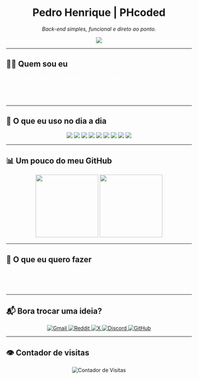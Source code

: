 <h1 align="center">Pedro Henrique | PHcoded</h1>

<p align="center"><i>Back-end simples, funcional e direto ao ponto.</i></p>

<p align="center">
  <img src="https://readme-typing-svg.demolab.com?font=Fira+Code&size=20&duration=4000&pause=1500&color=FFFFFF&center=true&vCenter=true&width=750&repeat=true&lines=APIs+que+funcionam+de+verdade%3B+C%C3%B3digo+organizado+e+limpo%3B+Autentica%C3%A7%C3%A3o%2C+CRUDs+e+REST+sem+mist%C3%A9rio%3B+Projetos+simples%2C+mas+eficazes%3B+Node.js+e+Mongo+no+controle%3B+Back-end+pronto+pra+produ%C3%A7%C3%A3o." />
</p>

---

## 🧔‍♂️ Quem sou eu

<p align="center" style="color: white; max-width: 600px;">
  Sou Pedro Henrique, desenvolvedor focado em back-end.  
  Gosto de criar APIs que funcionam de forma clara e objetiva, com código limpo, autenticação, banco de dados e tudo que um projeto precisa pra rodar bem.  
  Meu foco é resolver problemas com soluções simples e práticas.
</p>

---

## 🧰 O que eu uso no dia a dia

<div align="center">
  <img src="https://img.shields.io/badge/Node.js-111111?style=for-the-badge&logo=node.js&logoColor=white"/>
  <img src="https://img.shields.io/badge/Express.js-111111?style=for-the-badge&logo=express&logoColor=white"/>
  <img src="https://img.shields.io/badge/MongoDB-111111?style=for-the-badge&logo=mongodb&logoColor=white"/>
  <img src="https://img.shields.io/badge/PostgreSQL-111111?style=for-the-badge&logo=postgresql&logoColor=white"/>
  <img src="https://img.shields.io/badge/JWT-111111?style=for-the-badge&logo=jsonwebtokens&logoColor=white"/>
  <img src="https://img.shields.io/badge/Git-111111?style=for-the-badge&logo=git&logoColor=white"/>
  <img src="https://img.shields.io/badge/GitHub-111111?style=for-the-badge&logo=github&logoColor=white"/>
  <img src="https://img.shields.io/badge/Postman-111111?style=for-the-badge&logo=postman&logoColor=white"/>
  <img src="https://img.shields.io/badge/VSCode-111111?style=for-the-badge&logo=visual-studio-code&logoColor=white"/>
</div>

---

## 📊 Um pouco do meu GitHub

<div align="center">
  <img height="170" src="https://github-readme-stats.vercel.app/api?username=PHcoded&show_icons=true&theme=dark&hide_border=true&count_private=true&title_color=ffffff&text_color=cccccc&icon_color=ffffff&bg_color=000000" />
  <img height="170" src="https://github-readme-stats.vercel.app/api/top-langs/?username=PHcoded&layout=compact&theme=dark&hide_border=true&title_color=ffffff&text_color=cccccc&bg_color=000000" />
</div>

---

## 🎯 O que eu quero fazer

<p align="center" style="color: white; max-width: 600px;">
  Quero criar soluções back-end que realmente sirvam pra algo.  
  Seja uma API de login, um sistema de vendas ou um projeto simples, minha meta é fazer com que funcione bem e seja fácil de manter.
</p>

---

## 📬 Bora trocar uma ideia?

<p align="center">
  <a href="mailto:contact.phdev@gmail.com" target="_blank" rel="noopener noreferrer">
    <img src="https://img.shields.io/badge/Gmail-111111?style=for-the-badge&logo=gmail&logoColor=white" alt="Gmail" />
  </a>
  <a href="https://reddit.com/u/Pithenry" target="_blank" rel="noopener noreferrer">
    <img src="https://img.shields.io/badge/Reddit-111111?style=for-the-badge&logo=reddit&logoColor=white" alt="Reddit" />
  </a>
  <a href="https://x.com/PHthe2000" target="_blank" rel="noopener noreferrer">
    <img src="https://img.shields.io/badge/X-111111?style=for-the-badge&logo=twitter&logoColor=white" alt="X" />
  </a>
  <a href="https://discord.gg/MXRr7HKS" target="_blank" rel="noopener noreferrer">
    <img src="https://img.shields.io/badge/Discord-111111?style=for-the-badge&logo=discord&logoColor=white" alt="Discord" />
  </a>
  <a href="https://github.com/PHcoded" target="_blank" rel="noopener noreferrer">
    <img src="https://img.shields.io/badge/GitHub-111111?style=for-the-badge&logo=github&logoColor=white" alt="GitHub" />
  </a>
</p>

---

## 👁 Contador de visitas

<p align="center">
  <img src="https://komarev.com/ghpvc/?username=PHcoded&label=Visualizacoes&color=111111&style=flat-square" alt="Contador de Visitas"/>
</p>
